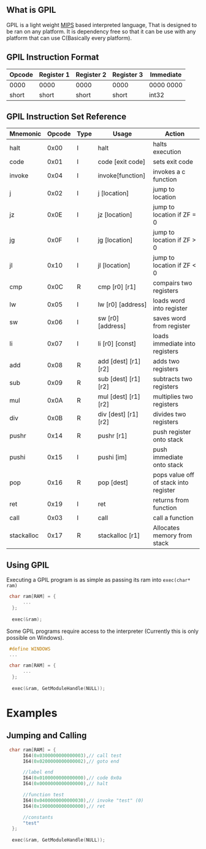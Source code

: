 ## What is GPIL
GPIL is a light weight [MIPS](https://en.wikipedia.org/wiki/MIPS_architecture) based interpreted language,
That is designed to be ran on any platform.
It is dependency free so that it can be use with any platform that can use C(Basically every platform).

## GPIL Instruction Format
| Opcode | Register 1 | Register 2| Register 3| Immediate |
|---|---|---|---|---|
| 0000 | 0000 | 0000 | 0000 | 0000 0000 |
| short | short | short | short | int32 |

## GPIL Instruction Set Reference

| Mnemonic | Opcode | Type | Usage | Action |
|--|--|--|--|--|
| halt | 0x00 | I | halt | halts execution |
| code | 0x01 | I | code [exit code] | sets exit code |
| invoke | 0x04 | I | invoke[function] | invokes a c function |
| j | 0x02 | I | j [location] | jump to location |
| jz | 0x0E | I | jz [location] | jump to location if ZF = 0 |
| jg | 0x0F | I | jg [location] | jump to location if ZF > 0 |
| jl | 0x10 | I | jl [location] | jump to location if ZF < 0 |
| cmp | 0x0C | R | cmp [r0] [r1] | compairs two registers |
| lw | 0x05 | I | lw [r0] [address] | loads word into register |
| sw | 0x06 | I | sw [r0] [address] | saves word from register |
| li | 0x07 | I | li [r0] [const] | loads immediate into registers |
| add | 0x08 | R | add [dest] [r1] [r2] | adds two registers |
| sub | 0x09 | R | sub [dest] [r1] [r2] | subtracts two registers |
| mul| 0x0A | R | mul [dest] [r1] [r2] | multiplies two registers |
| div| 0x0B | R | div [dest] [r1] [r2] | divides two registers |
| pushr| 0x14 | R | pushr [r1] | push register onto stack |
| pushi| 0x15 | I | pushi [im] | push immediate onto stack |
| pop| 0x16 | R | pop [dest] | pops value off of stack into register |
| ret | 0x19 | I | ret | returns from function |
| call | 0x03 | I | call | call a function |
| stackalloc | 0x17 | R | stackalloc [r1] | Allocates memory from stack|

## Using GPIL
Executing a GPIL program is as simple as passing its ram into ```exec(char* ram)```

```C
 char ram[RAM] = {
      ...
  };
  
  exec(&ram);
```

Some GPIL programs require access to the interpreter (Currently this is only possible on Windows).
```C
 #define WINDOWS
 ...

 char ram[RAM] = {
      ...
  };
  
  exec(&ram, GetModuleHandle(NULL));
```
# Examples
## Jumping and Calling
```C
 char ram[RAM] = {
      I64(0x0300000000000003),// call test
      I64(0x0200000000000002),// goto end

      //label end
      I64(0x0100000000000000),// code 0x0a
      I64(0x0000000000000000),// halt

      //function test
      I64(0x0400000000000030),// invoke "test" (0)
      I64(0x1900000000000000),// ret

      //constants
      "test"
  };
  
  exec(&ram, GetModuleHandle(NULL));
```
